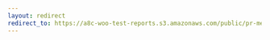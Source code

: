 ```yaml
---
layout: redirect
redirect_to: https://a8c-woo-test-reports.s3.amazonaws.com/public/pr-merge/42946/api/index.html
---
```

